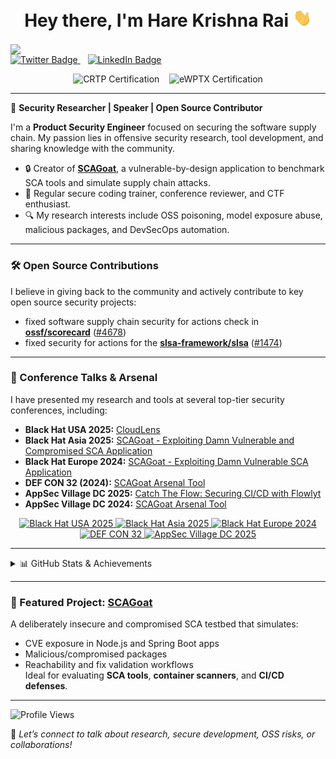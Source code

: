 <h1 align="center">Hey there, I'm Hare Krishna Rai <img src="https://raw.githubusercontent.com/harekrishnarai/harekrishnarai/master/wave.gif" width="30px"></h1>



<p align="center">
  
<img align="center" src="https://img.shields.io/badge/I_am_Looking_for_Opportunities-Available-brightgreen"/><br>
  <a href="https://x.com/harekrishna_rai">
    <img src="https://img.shields.io/badge/@harekrishna_rai-000000?style=flat-square&logo=x&logoColor=white" alt="Twitter Badge"/>
  </a>
  &nbsp;&nbsp;
  <a href="https://www.linkedin.com/in/harekrishnarai/">
    <img src="https://img.shields.io/badge/Hare Krishna Rai-0A66C2?style=flat-square&logo=linkedin&logoColor=white" alt="LinkedIn Badge"/>
  </a>
</p>

<p align="center">
  <img src="https://img.shields.io/badge/CRTP-Certified%20Red%20Team%20Professional-red?style=flat-square" alt="CRTP Certification"/>
  &nbsp;&nbsp;
  <img src="https://img.shields.io/badge/eWPTX-Web%20Application%20Pentester%20eXtreme-purple?style=flat-square" alt="eWPTX Certification"/>
</p>

---

🎯 **Security Researcher | Speaker | Open Source Contributor**

I'm a **Product Security Engineer** focused on securing the software supply chain. My passion lies in offensive security research, tool development, and sharing knowledge with the community.

- 🔒 Creator of [**SCAGoat**](https://github.com/harekrishnarai/Damn-vulnerable-sca), a vulnerable-by-design application to benchmark SCA tools and simulate supply chain attacks.
- 🧰 Regular secure coding trainer, conference reviewer, and CTF enthusiast.
- 🔍 My research interests include OSS poisoning, model exposure abuse, malicious packages, and DevSecOps automation.

---

### 🛠️ Open Source Contributions

I believe in giving back to the community and actively contribute to key open source security projects:

-   fixed software supply chain security for actions check in **[ossf/scorecard](https://github.com/ossf/scorecard)** ([#4678](https://github.com/ossf/scorecard/pull/4678))
-   fixed security for actions for the **[slsa-framework/slsa](https://github.com/slsa-framework/slsa)** ([#1474](https://github.com/slsa-framework/slsa/pull/1474))

---

### 🎤 Conference Talks & Arsenal

I have presented my research and tools at several top-tier security conferences, including:

- **Black Hat USA 2025:** [CloudLens](https://www.blackhat.com/us-25/arsenal/schedule/#cloudlens-45646)
- **Black Hat Asia 2025:** [SCAGoat - Exploiting Damn Vulnerable and Compromised SCA Application](https://www.blackhat.com/asia-25/arsenal/schedule/index.html#scagoat---exploiting-damn-vulnerable-and-compromised-sca-application-43960)
- **Black Hat Europe 2024:** [SCAGoat - Exploiting Damn Vulnerable SCA Application](https://www.blackhat.com/eu-24/arsenal/schedule/index.html#scagoat---exploiting-damn-vulnerable-sca-application-42139)
- **DEF CON 32 (2024):** [SCAGoat Arsenal Tool](https://forum.defcon.org/node/249617)
- **AppSec Village DC 2025:** [Catch The Flow: Securing CI/CD with Flowlyt](https://www.appsecvillage.com/events/dc-2025/catch-the-flow-securing-ci-cd-with-flowlyt-945520)
- **AppSec Village DC 2024:** [SCAGoat Arsenal Tool](https://www.appsecvillage.com/events/dc-2024/arsenal-scagoat-661284)

<p align="center">
  <a href="https://www.blackhat.com/us-25/arsenal/schedule/#cloudlens-45646">
    <img src="https://img.shields.io/badge/BlackHat%20USA-2025-black?style=for-the-badge&logo=blackhat&logoColor=white" alt="Black Hat USA 2025"/>
  </a>
  <a href="https://www.blackhat.com/asia-25/arsenal/schedule/index.html#scagoat---exploiting-damn-vulnerable-and-compromised-sca-application-43960">
    <img src="https://img.shields.io/badge/BlackHat%20Asia-2025-black?style=for-the-badge&logo=blackhat&logoColor=white" alt="Black Hat Asia 2025"/>
  </a>
  <a href="https://www.blackhat.com/eu-24/arsenal/schedule/index.html#scagoat---exploiting-damn-vulnerable-sca-application-42139">
    <img src="https://img.shields.io/badge/BlackHat%20Europe-2024-black?style=for-the-badge&logo=blackhat&logoColor=white" alt="Black Hat Europe 2024"/>
  </a>
  <a href="https://forum.defcon.org/node/249617">
    <img src="https://img.shields.io/badge/DEF%20CON-32-000000?style=for-the-badge&logo=probot&logoColor=white" alt="DEF CON 32"/>
  </a>
  <a href="https://www.appsecvillage.com/events/dc-2025/catch-the-flow-securing-ci-cd-with-flowlyt-945520">
    <img src="https://img.shields.io/badge/AppSec%20Village-DC%202025-blueviolet?style=for-the-badge" alt="AppSec Village DC 2025"/>
  </a>
</p>

---

<details>
<summary>📊 GitHub Stats & Achievements</summary>
<br/>
<p align="center">
  <img src="https://github-readme-streak-stats.herokuapp.com/?user=harekrishnarai&theme=vue-dark&hide_border=false" alt="Streak Stats"/>
  <br/><br/>
  <img src="https://github-readme-stats.vercel.app/api/top-langs/?username=harekrishnarai&theme=vue-dark&hide_border=false&layout=compact" alt="Top Languages"/>
  <br/><br/>
  <img src="https://github-profile-trophy.vercel.app/?username=harekrishnarai&theme=gitdimmed&no-frame=true&no-bg=true&margin-w=4" alt="GitHub Trophies"/>
</p>
</details>

---

### 📌 Featured Project: [SCAGoat](https://github.com/harekrishnarai/Damn-vulnerable-sca)

A deliberately insecure and compromised SCA testbed that simulates:
- CVE exposure in Node.js and Spring Boot apps
- Malicious/compromised packages
- Reachability and fix validation workflows  
Ideal for evaluating **SCA tools**, **container scanners**, and **CI/CD defenses**.

---

<p align="left">
  <img src="https://komarev.com/ghpvc/?username=harekrishnarai&label=Profile%20views&color=0e75b6&style=flat" alt="Profile Views"/>
</p>

💬 *Let’s connect to talk about research, secure development, OSS risks, or collaborations!*
